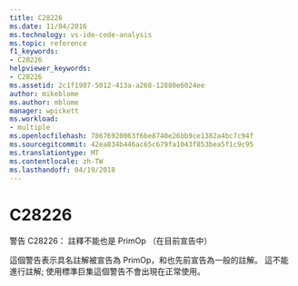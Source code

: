 ```yaml
---
title: C28226
ms.date: 11/04/2016
ms.technology: vs-ide-code-analysis
ms.topic: reference
f1_keywords:
- C28226
helpviewer_keywords:
- C28226
ms.assetid: 2c1f1987-5012-413a-a268-12880e6024ee
author: mikeblome
ms.author: mblome
manager: wpickett
ms.workload:
- multiple
ms.openlocfilehash: 78676920063f6be8740e26bb9ce1382a4bc7c94f
ms.sourcegitcommit: 42ea834b446ac65c679fa1043f853bea5f1c9c95
ms.translationtype: MT
ms.contentlocale: zh-TW
ms.lasthandoff: 04/19/2018
---
```

# <a name="c28226"></a>C28226
警告 C28226： 註釋不能也是 PrimOp （在目前宣告中）

 這個警告表示具名註解被宣告為 PrimOp，和也先前宣告為一般的註解。 這不能進行註解; 使用標準巨集這個警告不會出現在正常使用。